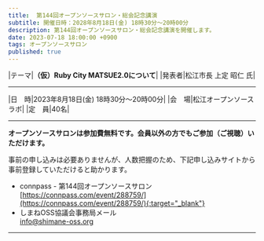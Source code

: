 ```yaml
---
title:  第144回オープンソースサロン・総会記念講演
subtitle: 開催日時：2028年8月18日(金) 18時30分～20時00分 
description: 第144回オープンソースサロン・総会記念講演を開催します。
date: 2023-07-18 18:00:00 +0900
tags: オープンソースサロン
published: true
--- 
```


|<nobr>テーマ</nobr>|__（仮）Ruby City MATSUE2.0について__|
|<nobr>発表者</nobr>|松江市長 上定 昭仁 氏|

---

|<nobr>日　時</nobr>|2023年8月18日(金) 18時30分～20時00分|
|<nobr>会　場</nobr>|松江オープンソースラボ|
|<nobr>定　員</nobr>|40名|

---

__オープンソースサロンは参加費無料です。会員以外の方でもご参加（ご視聴）いただけます。__  

事前の申し込みは必要ありませんが、人数把握のため、下記申し込みサイトから事前登録していただけると助かります。  

- connpass - 第144回オープンソースサロン  
[https://connpass.com/event/288759/](https://connpass.com/event/288759/){:target="_blank"}  
- しまねOSS協議会事務局メール  
[info@shimane-oss.org](mailto:info@shimane-oss.org)  

---
